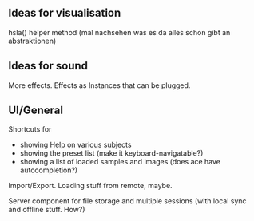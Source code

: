 ## Ideas for visualisation

hsla() helper method (mal nachsehen was es da alles schon gibt an abstraktionen)

## Ideas for sound

More effects. Effects as Instances that can be plugged.


## UI/General

Shortcuts for
* showing Help on various subjects
* showing the preset list (make it keyboard-navigatable?)
* showing a list of loaded samples and images (does ace have autocompletion?)

Import/Export. Loading stuff from remote, maybe.

Server component for file storage and multiple sessions (with local sync and offline stuff. How?)

